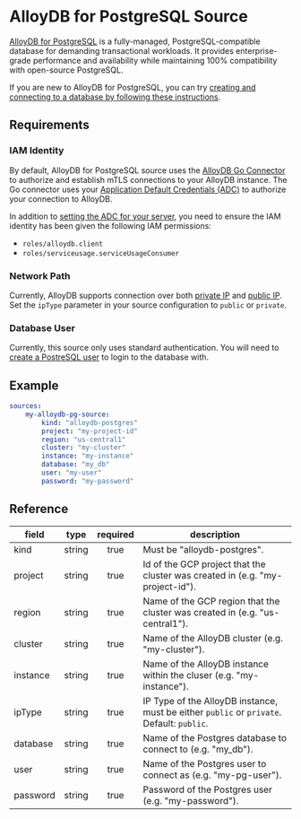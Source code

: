 # AlloyDB for PostgreSQL Source

[AlloyDB for PostgreSQL][alloydb-docs] is a fully-managed, PostgreSQL-compatible
database for demanding transactional workloads. It provides enterprise-grade
performance and availability while maintaining 100% compatibility with
open-source PostgreSQL.

If you are new to AlloyDB for PostgreSQL, you can try [creating and connecting
to a database by following these instructions][alloydb-quickstart].

[alloydb-docs]: https://cloud.google.com/alloydb/docs
[alloydb-quickstart]: https://cloud.google.com/alloydb/docs/quickstart/create-and-connect

## Requirements

### IAM Identity

By default, AlloyDB for PostgreSQL source uses the [AlloyDB Go
Connector][alloydb-go-conn] to authorize and establish mTLS connections to your
AlloyDB instance. The Go connector uses your [Application Default Credentials
(ADC)][adc] to authorize your connection to AlloyDB.

In addition to [setting the ADC for your server][set-adc], you need to ensure the
IAM identity has been given the following IAM permissions:

- `roles/alloydb.client`
- `roles/serviceusage.serviceUsageConsumer`

[alloydb-go-conn]: https://github.com/GoogleCloudPlatform/alloydb-go-connector
[adc]: https://cloud.google.com/docs/authentication#adc
[set-adc]: https://cloud.google.com/docs/authentication/provide-credentials-adc

### Network Path

Currently, AlloyDB supports connection over both [private IP][private-ip] and
[public IP][public-ip]. Set the `ipType` parameter in your source
configuration to `public` or `private`.

[private-ip]: https://cloud.google.com/alloydb/docs/private-ip
[public-ip]: https://cloud.google.com/alloydb/docs/connect-public-ip

### Database User

Currently, this source only uses standard authentication. You will need to [create a
PostreSQL user][alloydb-users] to login to the database with.

[alloydb-users]: https://cloud.google.com/alloydb/docs/database-users/about

## Example

```yaml
sources:
    my-alloydb-pg-source:
        kind: "alloydb-postgres"
        project: "my-project-id"
        region: "us-central1"
        cluster: "my-cluster"
        instance: "my-instance"
        database: "my_db"
        user: "my-user"
        password: "my-password"
```

## Reference

| **field** | **type** | **required** | **description**                                                              |
|-----------|:--------:|:------------:|------------------------------------------------------------------------------|
| kind      |  string  |     true     | Must be "alloydb-postgres".                                                  |
| project   |  string  |     true     | Id of the GCP project that the cluster was created in (e.g. "my-project-id"). |
| region    |  string  |     true     | Name of the GCP region that the cluster was created in (e.g. "us-central1"). |
| cluster   |  string  |     true     | Name of the AlloyDB cluster (e.g. "my-cluster").                             |
| instance  |  string  |     true     | Name of the AlloyDB instance within the cluser (e.g. "my-instance").         |
| ipType   |  string  |     true     | IP Type of the AlloyDB instance, must be either `public` or `private`. Default: `public`. |
| database  |  string  |     true     | Name of the Postgres database to connect to (e.g. "my_db").                  |
| user      |  string  |     true     | Name of the Postgres user to connect as (e.g. "my-pg-user").                 |
| password  |  string  |     true     | Password of the Postgres user (e.g. "my-password").                          |
